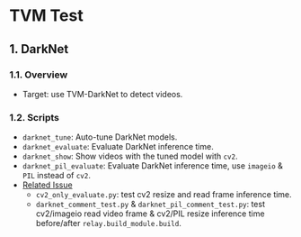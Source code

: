# TVM Test

## 1. DarkNet

### 1.1. Overview
+ Target: use TVM-DarkNet to detect videos.

### 1.2. Scripts
+ `darknet_tune`: Auto-tune DarkNet models.
+ `darknet_evaluate`: Evaluate DarkNet inference time.
+ `darknet_show`: Show videos with the tuned model with `cv2`.
+ `darknet_pil_evaluate`: Evaluate DarkNet inference time, use `imageio` & `PIL` instead of `cv2`.
+ [Related Issue](https://discuss.tvm.ai/t/use-tvm-darknet-to-detect-vidoes-after-relay-build-module-build-cv2-ops-cost-much-more-time/4730)
  + `cv2_only_evaluate.py`: test cv2 resize and read frame inference time.
  + `darknet_comment_test.py` & `darknet_pil_comment_test.py`: test cv2/imageio read video frame & cv2/PIL resize inference time before/after `relay.build_module.build`.